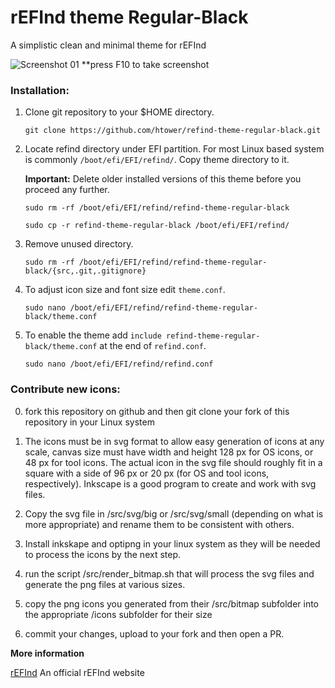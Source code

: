 # rEFInd theme Regular-Black

A simplistic clean and minimal theme for rEFInd


![Screenshot 01](https://i.imgur.com/o0woNwY.png)
**press F10 to take screenshot


### Installation:

1. Clone git repository to your $HOME directory.
   ```
   git clone https://github.com/htower/refind-theme-regular-black.git
   ```

2. Locate refind directory under EFI partition. For most Linux based system is commonly `/boot/efi/EFI/refind/`. Copy theme directory to it.

   **Important:** Delete older installed versions of this theme before you proceed any further.

   ```
   sudo rm -rf /boot/efi/EFI/refind/refind-theme-regular-black
   ```
   ```
   sudo cp -r refind-theme-regular-black /boot/efi/EFI/refind/
   ```
3. Remove unused directory.
   ```
   sudo rm -rf /boot/efi/EFI/refind/refind-theme-regular-black/{src,.git,.gitignore}
   ```

4. To adjust icon size and font size edit `theme.conf`.
   ```
   sudo nano /boot/efi/EFI/refind/refind-theme-regular-black/theme.conf
   ```

5. To enable the theme add `include refind-theme-regular-black/theme.conf` at the end of `refind.conf`.
   ```
   sudo nano /boot/efi/EFI/refind/refind.conf
   ```

### Contribute new icons:

0. fork this repository on github and then git clone your fork of this repository in your Linux system

1. The icons must be in svg format to allow easy generation of icons at any scale, canvas size must have width and height 128 px for OS icons, or 48 px for tool icons. The actual icon in the svg file should roughly fit in a square with a side of 96 px or 20 px (for OS and tool icons, respectively). Inkscape is a good program to create and work with svg files.

2. Copy the svg file in /src/svg/big or /src/svg/small (depending on what is more appropriate) and rename them to be consistent with others.

3. Install inkskape and optipng in your linux system as they will be needed to process the icons by the next step.

4. run the script /src/render_bitmap.sh that will process the svg files and generate the png files at various sizes.

5. copy the png icons you generated from their /src/bitmap subfolder into the appropriate /icons subfolder for their size

6. commit your changes, upload to your fork and then open a PR.

**More information**

[rEFInd](http://www.rodsbooks.com/refind/) An official rEFInd website
